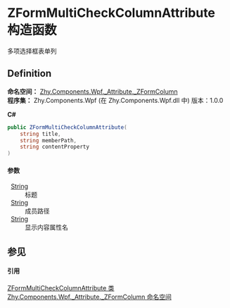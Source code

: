 # ZFormMultiCheckColumnAttribute 构造函数


多项选择框表单列



## Definition
**命名空间：** <a href="N_Zhy_Components_Wpf__Attribute__ZFormColumn.md">Zhy.Components.Wpf._Attribute._ZFormColumn</a>  
**程序集：** Zhy.Components.Wpf (在 Zhy.Components.Wpf.dll 中) 版本：1.0.0

**C#**
``` C#
public ZFormMultiCheckColumnAttribute(
	string title,
	string memberPath,
	string contentProperty
)
```



#### 参数
<dl><dt>  <a href="https://learn.microsoft.com/dotnet/api/system.string" target="_blank" rel="noopener noreferrer">String</a></dt><dd>标题</dd><dt>  <a href="https://learn.microsoft.com/dotnet/api/system.string" target="_blank" rel="noopener noreferrer">String</a></dt><dd>成员路径</dd><dt>  <a href="https://learn.microsoft.com/dotnet/api/system.string" target="_blank" rel="noopener noreferrer">String</a></dt><dd>显示内容属性名</dd></dl>

## 参见


#### 引用
<a href="T_Zhy_Components_Wpf__Attribute__ZFormColumn_ZFormMultiCheckColumnAttribute.md">ZFormMultiCheckColumnAttribute 类</a>  
<a href="N_Zhy_Components_Wpf__Attribute__ZFormColumn.md">Zhy.Components.Wpf._Attribute._ZFormColumn 命名空间</a>  
